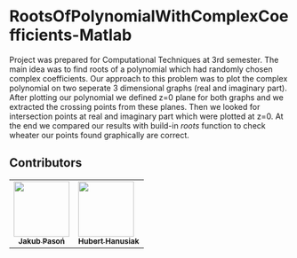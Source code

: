 # RootsOfPolynomialWithComplexCoefficients-Matlab


Project was prepared for Computational Techniques at 3rd semester. 
The main idea was to find roots of a polynomial which had randomly chosen complex coefficients. Our approach to this problem was to plot the complex polynomial on two seperate 3 dimensional graphs (real and imaginary part). After plotting our polynomial we defined z=0 plane for both graphs and we extracted the crossing points from these planes. Then we looked for intersection points at real and imaginary part which were plotted at z=0. At the end we compared our results with build-in *roots* function to check wheater our points found graphically are correct.


## Contributors
<table>
  <tr>
    <td align="center"><a href="https://github.com/pasonjakub"><img src="https://avatars.githubusercontent.com/u/45394303?s=460&u=7d8417314ae8a7da4f41697917a3e204bb39dd05&v=4" width="100px;" alt=""/><br /><sub><b>Jakub Pasoń</b></sub></a><br /></td>
    <td align="cefix fixanter"><a href="https://github.com/HubixD"><img src="https://avatars.githubusercontent.com/u/45371697?s=460&v=4" width="100px;" alt=""/><br /><sub><b>Hubert Hanusiak</b></sub></a><br />
    </td>
  </tr>
</table>

